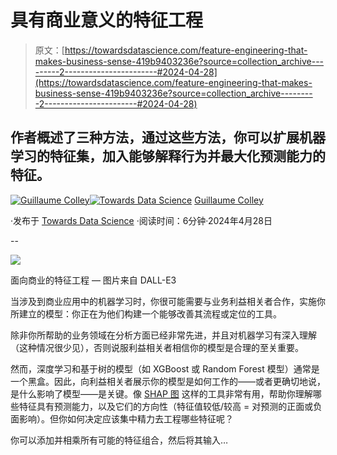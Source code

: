 # 具有商业意义的特征工程

> 原文：[https://towardsdatascience.com/feature-engineering-that-makes-business-sense-419b9403236e?source=collection_archive---------2-----------------------#2024-04-28](https://towardsdatascience.com/feature-engineering-that-makes-business-sense-419b9403236e?source=collection_archive---------2-----------------------#2024-04-28)

## 作者概述了三种方法，通过这些方法，你可以扩展机器学习的特征集，加入能够解释行为并最大化预测能力的特征。

[](https://medium.com/@guillaume.colley?source=post_page---byline--419b9403236e--------------------------------)[![Guillaume Colley](../Images/97ea637a566255b6724d4079ca2d5180.png)](https://medium.com/@guillaume.colley?source=post_page---byline--419b9403236e--------------------------------)[](https://towardsdatascience.com/?source=post_page---byline--419b9403236e--------------------------------)[![Towards Data Science](../Images/a6ff2676ffcc0c7aad8aaf1d79379785.png)](https://towardsdatascience.com/?source=post_page---byline--419b9403236e--------------------------------) [Guillaume Colley](https://medium.com/@guillaume.colley?source=post_page---byline--419b9403236e--------------------------------)

·发布于 [Towards Data Science](https://towardsdatascience.com/?source=post_page---byline--419b9403236e--------------------------------) ·阅读时间：6分钟·2024年4月28日

--

![](../Images/1b2289f4df73ff8bc7be0b5c5f999274.png)

面向商业的特征工程 — 图片来自 DALL-E3

当涉及到商业应用中的机器学习时，你很可能需要与业务利益相关者合作，实施你所建立的模型：你正在为他们构建一个能够改善其流程或定位的工具。

除非你所帮助的业务领域在分析方面已经非常先进，并且对机器学习有深入理解（这种情况很少见），否则说服利益相关者相信你的模型是合理的至关重要。

然而，深度学习和基于树的模型（如 XGBoost 或 Random Forest 模型）通常是一个黑盒。因此，向利益相关者展示你的模型是如何工作的——或者更确切地说，是什么影响了模型——是关键。像 [SHAP 图](https://medium.com/@shahooda637/all-you-need-to-know-about-shap-for-explainable-ai-8ad35a05e6ec) 这样的工具非常有用，帮助你理解哪些特征具有预测能力，以及它们的方向性（特征值较低/较高 = 对预测的正面或负面影响）。但你如何决定应该集中精力去工程哪些特征呢？

你可以添加并相乘所有可能的特征组合，然后将其输入…
